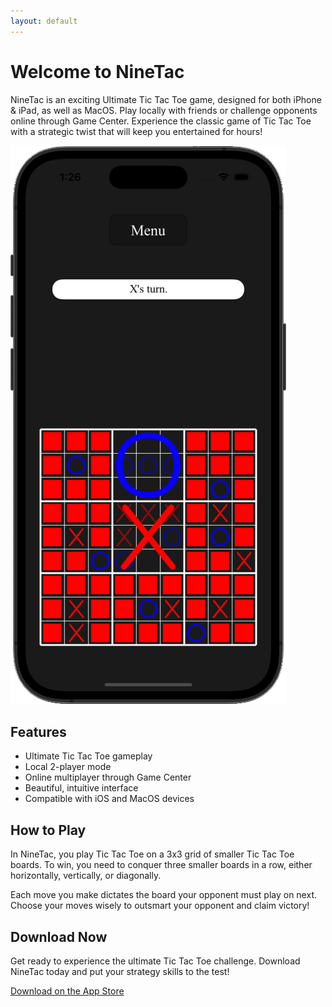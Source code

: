 ```yaml
---
layout: default
---
```


# Welcome to NineTac

NineTac is an exciting Ultimate Tic Tac Toe game, designed for both iPhone & iPad, as well as MacOS. Play locally with friends or challenge opponents online through Game Center. Experience the classic game of Tic Tac Toe with a strategic twist that will keep you entertained for hours!

![NineTac Screenshot](/assets/img/ninetac_screenshot.png)

## Features

- Ultimate Tic Tac Toe gameplay
- Local 2-player mode
- Online multiplayer through Game Center
- Beautiful, intuitive interface
- Compatible with iOS and MacOS devices

## How to Play

In NineTac, you play Tic Tac Toe on a 3x3 grid of smaller Tic Tac Toe boards. To win, you need to conquer three smaller boards in a row, either horizontally, vertically, or diagonally.

Each move you make dictates the board your opponent must play on next. Choose your moves wisely to outsmart your opponent and claim victory!

## Download Now

Get ready to experience the ultimate Tic Tac Toe challenge. Download NineTac today and put your strategy skills to the test!

[Download on the App Store](https://apps.apple.com/app/ninetac/idXXXXXXXXX)
